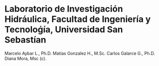 Laboratorio de Investigación Hidráulica, Facultad de Ingeniería y Tecnoloǵía, Universidad San Sebastían
=======================================
Marcelo Aybar L., Ph.D. 
Matías Gonzalez H., M.Sc.
Carlos Galarce G., Ph.D.
Diana Mora, Msc (c).

